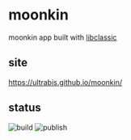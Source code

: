 # moonkin

moonkin app built with [libclassic](https://github.com/ultrabis/libclassic)

## site

https://ultrabis.github.io/moonkin/

## status

![build](https://github.com/ultrabis/moonkin/workflows/build/badge.svg) ![publish](https://github.com/ultrabis/moonkin/workflows/publish/badge.svg)
